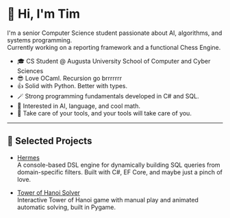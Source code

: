 # 👋 Hi, I'm Tim

I'm a senior Computer Science student passionate about AI, algorithms, and systems programming.  
Currently working on a reporting framework and a functional Chess Engine.

- 🎓 CS Student @ Augusta University School of Computer and Cyber Sciences
- 😎 Love OCaml. Recursion go brrrrrrr
- 👍 Solid with Python. Better with types.
- 🪄 Strong programming fundamentals developed in C# and SQL.
- 🔭 Interested in AI, language, and cool math.
- 🔧 Take care of your tools, and your tools will take care of you.

---

## 📌 Selected Projects

- [Hermes](https://github.com/papagander/hermes)  
  A console-based DSL engine for dynamically building SQL queries from domain-specific filters. Built with C#, EF Core, and maybe just a pinch of love.
  
- [Tower of Hanoi Solver](https://github.com/papagander/TowerOfHanoi)  
  Interactive Tower of Hanoi game with manual play and animated automatic solving, built in Pygame.
  

